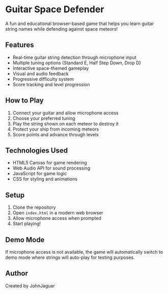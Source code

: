 # Guitar Space Defender

A fun and educational browser-based game that helps you learn guitar string names while defending against space meteors!

## Features

- Real-time guitar string detection through microphone input
- Multiple tuning options (Standard E, Half Step Down, Drop D)
- Interactive space-themed gameplay
- Visual and audio feedback
- Progressive difficulty system
- Score tracking and level progression

## How to Play

1. Connect your guitar and allow microphone access
2. Choose your preferred tuning
3. Play the string shown on each meteor to destroy it
4. Protect your ship from incoming meteors
5. Score points and advance through levels

## Technologies Used

- HTML5 Canvas for game rendering
- Web Audio API for sound processing
- JavaScript for game logic
- CSS for styling and animations

## Setup

1. Clone the repository
2. Open `index.html` in a modern web browser
3. Allow microphone access when prompted
4. Start playing!

## Demo Mode

If microphone access is not available, the game will automatically switch to demo mode where strings will auto-play for testing purposes.

## Author

Created by JohnJaguar 